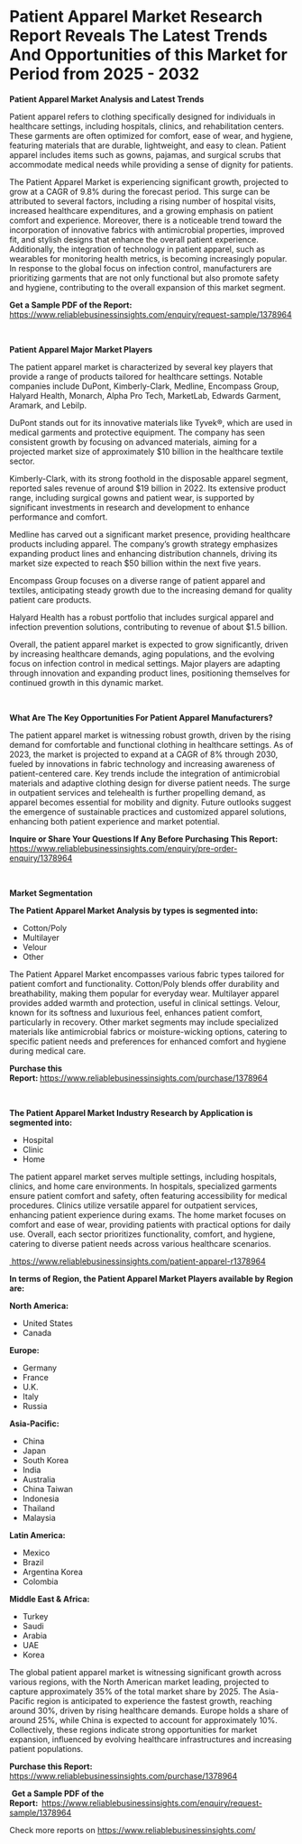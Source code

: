 <p><h1>Patient Apparel Market Research Report Reveals The Latest Trends And Opportunities of this Market for Period from 2025 - 2032</h1></p><p><strong>Patient Apparel Market Analysis and Latest Trends</strong></p>
<p><p>Patient apparel refers to clothing specifically designed for individuals in healthcare settings, including hospitals, clinics, and rehabilitation centers. These garments are often optimized for comfort, ease of wear, and hygiene, featuring materials that are durable, lightweight, and easy to clean. Patient apparel includes items such as gowns, pajamas, and surgical scrubs that accommodate medical needs while providing a sense of dignity for patients.</p><p>The Patient Apparel Market is experiencing significant growth, projected to grow at a CAGR of 9.8% during the forecast period. This surge can be attributed to several factors, including a rising number of hospital visits, increased healthcare expenditures, and a growing emphasis on patient comfort and experience. Moreover, there is a noticeable trend toward the incorporation of innovative fabrics with antimicrobial properties, improved fit, and stylish designs that enhance the overall patient experience. Additionally, the integration of technology in patient apparel, such as wearables for monitoring health metrics, is becoming increasingly popular. In response to the global focus on infection control, manufacturers are prioritizing garments that are not only functional but also promote safety and hygiene, contributing to the overall expansion of this market segment.</p></p>
<p><strong>Get a Sample PDF of the Report:&nbsp;</strong> <a href="https://www.reliablebusinessinsights.com/enquiry/request-sample/1378964?utm_campaign=2379&utm_medium=2&utm_source=Github&utm_content=ia&utm_term=15022025&utm_id=patient-apparel">https://www.reliablebusinessinsights.com/enquiry/request-sample/1378964</a></p>
<p>&nbsp;</p>
<p><strong>Patient Apparel Major Market Players</strong></p>
<p><p>The patient apparel market is characterized by several key players that provide a range of products tailored for healthcare settings. Notable companies include DuPont, Kimberly-Clark, Medline, Encompass Group, Halyard Health, Monarch, Alpha Pro Tech, MarketLab, Edwards Garment, Aramark, and Lebilp. </p><p>DuPont stands out for its innovative materials like Tyvek®, which are used in medical garments and protective equipment. The company has seen consistent growth by focusing on advanced materials, aiming for a projected market size of approximately $10 billion in the healthcare textile sector.</p><p>Kimberly-Clark, with its strong foothold in the disposable apparel segment, reported sales revenue of around $19 billion in 2022. Its extensive product range, including surgical gowns and patient wear, is supported by significant investments in research and development to enhance performance and comfort.</p><p>Medline has carved out a significant market presence, providing healthcare products including apparel. The company’s growth strategy emphasizes expanding product lines and enhancing distribution channels, driving its market size expected to reach $50 billion within the next five years.</p><p>Encompass Group focuses on a diverse range of patient apparel and textiles, anticipating steady growth due to the increasing demand for quality patient care products. </p><p>Halyard Health has a robust portfolio that includes surgical apparel and infection prevention solutions, contributing to revenue of about $1.5 billion. </p><p>Overall, the patient apparel market is expected to grow significantly, driven by increasing healthcare demands, aging populations, and the evolving focus on infection control in medical settings. Major players are adapting through innovation and expanding product lines, positioning themselves for continued growth in this dynamic market.</p></p>
<p>&nbsp;</p>
<p><strong>What Are The Key Opportunities For Patient Apparel Manufacturers?</strong></p>
<p><p>The patient apparel market is witnessing robust growth, driven by the rising demand for comfortable and functional clothing in healthcare settings. As of 2023, the market is projected to expand at a CAGR of 8% through 2030, fueled by innovations in fabric technology and increasing awareness of patient-centered care. Key trends include the integration of antimicrobial materials and adaptive clothing design for diverse patient needs. The surge in outpatient services and telehealth is further propelling demand, as apparel becomes essential for mobility and dignity. Future outlooks suggest the emergence of sustainable practices and customized apparel solutions, enhancing both patient experience and market potential.</p></p>
<p><strong>Inquire or Share Your Questions If Any Before Purchasing This Report:</strong> <a href="https://www.reliablebusinessinsights.com/enquiry/pre-order-enquiry/1378964?utm_campaign=2379&utm_medium=2&utm_source=Github&utm_content=ia&utm_term=15022025&utm_id=patient-apparel">https://www.reliablebusinessinsights.com/enquiry/pre-order-enquiry/1378964</a></p>
<p>&nbsp;</p>
<p><strong>Market Segmentation</strong></p>
<p><strong>The Patient Apparel Market Analysis by types is segmented into:</strong></p>
<p><ul><li>Cotton/Poly</li><li>Multilayer</li><li>Velour</li><li>Other</li></ul></p>
<p><p>The Patient Apparel Market encompasses various fabric types tailored for patient comfort and functionality. Cotton/Poly blends offer durability and breathability, making them popular for everyday wear. Multilayer apparel provides added warmth and protection, useful in clinical settings. Velour, known for its softness and luxurious feel, enhances patient comfort, particularly in recovery. Other market segments may include specialized materials like antimicrobial fabrics or moisture-wicking options, catering to specific patient needs and preferences for enhanced comfort and hygiene during medical care.</p></p>
<p><strong>Purchase this Report:&nbsp;</strong><a href="https://www.reliablebusinessinsights.com/purchase/1378964?utm_campaign=2379&utm_medium=2&utm_source=Github&utm_content=ia&utm_term=15022025&utm_id=patient-apparel">https://www.reliablebusinessinsights.com/purchase/1378964</a></p>
<p>&nbsp;</p>
<p><strong>The Patient Apparel Market Industry Research by Application is segmented into:</strong></p>
<p><ul><li>Hospital</li><li>Clinic</li><li>Home</li></ul></p>
<p><p>The patient apparel market serves multiple settings, including hospitals, clinics, and home care environments. In hospitals, specialized garments ensure patient comfort and safety, often featuring accessibility for medical procedures. Clinics utilize versatile apparel for outpatient services, enhancing patient experience during exams. The home market focuses on comfort and ease of wear, providing patients with practical options for daily use. Overall, each sector prioritizes functionality, comfort, and hygiene, catering to diverse patient needs across various healthcare scenarios.</p></p>
<p><a href="https://www.reliablebusinessinsights.com/patient-apparel-r1378964?utm_campaign=2379&utm_medium=2&utm_source=Github&utm_content=ia&utm_term=15022025&utm_id=patient-apparel">&nbsp;https://www.reliablebusinessinsights.com/patient-apparel-r1378964</a></p>
<p><strong>In terms of Region, the Patient Apparel Market Players available by Region are:</strong></p>
<p>
    <p> <strong> North America: </strong>
        <ul>
            <li>United States</li>
            <li>Canada</li>
        </ul>
        </p> 
    <p> <strong> Europe: </strong>
        <ul>
            <li>Germany</li>
            <li>France</li>
            <li>U.K.</li>
            <li>Italy</li>
            <li>Russia</li>
        </ul>
        </p> 
    <p> <strong> Asia-Pacific: </strong>
        <ul>
            <li>China</li>
            <li>Japan</li>
            <li>South Korea</li>
            <li>India</li>
            <li>Australia</li>
            <li>China Taiwan</li>
            <li>Indonesia</li>
            <li>Thailand</li>
            <li>Malaysia</li>
        </ul>
        </p> 
    <p> <strong> Latin America: </strong>
        <ul>
            <li>Mexico</li>
            <li>Brazil</li>
            <li>Argentina Korea</li>
            <li>Colombia</li>
        </ul>
        </p> 
    <p> <strong> Middle East & Africa: </strong>
        <ul>
            <li>Turkey</li>
            <li>Saudi</li>
            <li>Arabia</li>
            <li>UAE</li>
            <li>Korea</li>
        </ul>
    </p>
    </p>
<p><p>The global patient apparel market is witnessing significant growth across various regions, with the North American market leading, projected to capture approximately 35% of the total market share by 2025. The Asia-Pacific region is anticipated to experience the fastest growth, reaching around 30%, driven by rising healthcare demands. Europe holds a share of around 25%, while China is expected to account for approximately 10%. Collectively, these regions indicate strong opportunities for market expansion, influenced by evolving healthcare infrastructures and increasing patient populations.</p></p>
<p><strong>Purchase this Report: </strong><a href="https://www.reliablebusinessinsights.com/purchase/1378964?utm_campaign=2379&utm_medium=2&utm_source=Github&utm_content=ia&utm_term=15022025&utm_id=patient-apparel">https://www.reliablebusinessinsights.com/purchase/1378964</a></p>
<p>&nbsp;<strong>Get a Sample PDF of the Report:&nbsp;&nbsp;</strong><a href="https://www.reliablebusinessinsights.com/enquiry/request-sample/1378964?utm_campaign=2379&utm_medium=2&utm_source=Github&utm_content=ia&utm_term=15022025&utm_id=patient-apparel">https://www.reliablebusinessinsights.com/enquiry/request-sample/1378964</a></p>
<p><strong></strong></p>
<p>Check more reports on <a href="https://www.reliablebusinessinsights.com/?utm_campaign=2379&utm_medium=2&utm_source=Github&utm_content=ia&utm_term=15022025&utm_id=patient-apparel">https://www.reliablebusinessinsights.com/</a></p>